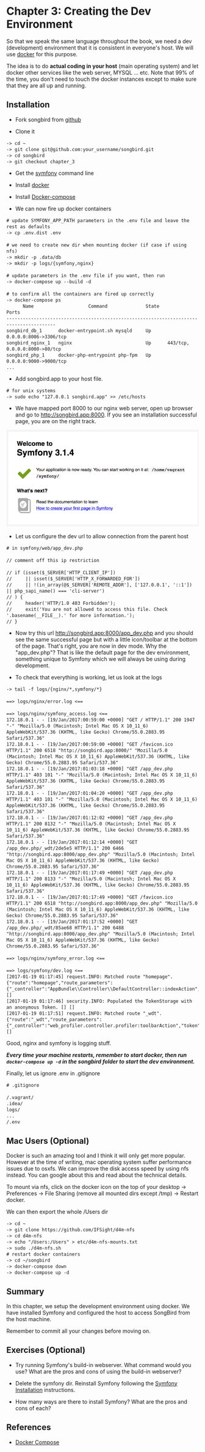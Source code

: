 # Chapter 3: Creating the Dev Environment

So that we speak the same language throughout the book, we need a dev (development) environment that it is consistent in everyone's host. We will use [docker](https://www.docker.com/) for this purpose.

The idea is to do **actual coding in your host** (main operating system) and let docker other services like the web server, MYSQL ... etc. Note that 99% of the time, you don't need to touch the docker instances except to make sure that they are all up and running.

## Installation

* Fork songbird from [github](https://github.com/bernardpeh/songbird)

* Clone it

```
-> cd ~
-> git clone git@github.com:your_username/songbird.git
-> cd songbird
-> git checkout chapter_3
```

* Get the [symfony](http://symfony.com/doc/current/setup.html) command line

* Install [docker](https://docs.docker.com/engine/installation/)

* Install [Docker-compose](https://docs.docker.com/compose/install/)

* We can now fire up docker containers

```
# update SYMFONY_APP_PATH parameters in the .env file and leave the rest as defaults
-> cp .env.dist .env

# we need to create new dir when mounting docker (if case if using nfs)
-> mkdir -p .data/db
-> mkdir -p logs/{symfony,nginx}

# update parameters in the .env file if you want, then run
-> docker-compose up --build -d

# to confirm all the containers are fired up correctly
-> docker-compose ps
      Name                    Command              State               Ports             
----------------------------------------------------------------------------------------
songbird_db_1      docker-entrypoint.sh mysqld     Up      0.0.0.0:8006->3306/tcp                      
songbird_nginx_1   nginx                           Up      443/tcp, 0.0.0.0:8000->80/tcp 
songbird_php_1     docker-php-entrypoint php-fpm   Up      0.0.0.0:9000->9000/tcp
...
```

* Add songbird.app to your host file.
```
# for unix systems
-> sudo echo "127.0.0.1 songbird.app" >> /etc/hosts
```

* We have mapped port 8000 to our nginx web server, open up browser and go to http://songbird.app:8000. If you see an installation successful page, you are on the right track.

![](images/welcome_page.png)

* Let us configure the dev url to allow connection from the parent host

```
# in symfony/web/app_dev.php

// comment off this ip restriction

// if (isset($_SERVER['HTTP_CLIENT_IP'])
//     || isset($_SERVER['HTTP_X_FORWARDED_FOR'])
//     || !(in_array(@$_SERVER['REMOTE_ADDR'], ['127.0.0.1', '::1']) || php_sapi_name() === 'cli-server')
// ) {
//     header('HTTP/1.0 403 Forbidden');
//     exit('You are not allowed to access this file. Check '.basename(__FILE__).' for more information.');
// }
```
* Now try this url http://songbird.app:8000/app_dev.php and you should see the same successful page but with a little icon/toolbar at the bottom of the page. That's right, you are now in dev mode. Why the "app_dev.php"? That is like the default page for the dev environment, something unique to Symfony which we will always be using during development.

* To check that everything is working, let us look at the logs

```
-> tail -f logs/{nginx/*,symfony/*}

==> logs/nginx/error.log <==

==> logs/nginx/symfony_access.log <==
172.18.0.1 - - [19/Jan/2017:00:59:00 +0000] "GET / HTTP/1.1" 200 1947 "-" "Mozilla/5.0 (Macintosh; Intel Mac OS X 10_11_6) AppleWebKit/537.36 (KHTML, like Gecko) Chrome/55.0.2883.95 Safari/537.36"
172.18.0.1 - - [19/Jan/2017:00:59:00 +0000] "GET /favicon.ico HTTP/1.1" 200 6518 "http://songbird.app:8000/" "Mozilla/5.0 (Macintosh; Intel Mac OS X 10_11_6) AppleWebKit/537.36 (KHTML, like Gecko) Chrome/55.0.2883.95 Safari/537.36"
172.18.0.1 - - [19/Jan/2017:01:03:18 +0000] "GET /app_dev.php HTTP/1.1" 403 101 "-" "Mozilla/5.0 (Macintosh; Intel Mac OS X 10_11_6) AppleWebKit/537.36 (KHTML, like Gecko) Chrome/55.0.2883.95 Safari/537.36"
172.18.0.1 - - [19/Jan/2017:01:04:20 +0000] "GET /app_dev.php HTTP/1.1" 403 101 "-" "Mozilla/5.0 (Macintosh; Intel Mac OS X 10_11_6) AppleWebKit/537.36 (KHTML, like Gecko) Chrome/55.0.2883.95 Safari/537.36"
172.18.0.1 - - [19/Jan/2017:01:12:02 +0000] "GET /app_dev.php HTTP/1.1" 200 8132 "-" "Mozilla/5.0 (Macintosh; Intel Mac OS X 10_11_6) AppleWebKit/537.36 (KHTML, like Gecko) Chrome/55.0.2883.95 Safari/537.36"
172.18.0.1 - - [19/Jan/2017:01:12:14 +0000] "GET /app_dev.php/_wdt/2de5e5 HTTP/1.1" 200 6466 "http://songbird.app:8000/app_dev.php" "Mozilla/5.0 (Macintosh; Intel Mac OS X 10_11_6) AppleWebKit/537.36 (KHTML, like Gecko) Chrome/55.0.2883.95 Safari/537.36"
172.18.0.1 - - [19/Jan/2017:01:17:49 +0000] "GET /app_dev.php HTTP/1.1" 200 8133 "-" "Mozilla/5.0 (Macintosh; Intel Mac OS X 10_11_6) AppleWebKit/537.36 (KHTML, like Gecko) Chrome/55.0.2883.95 Safari/537.36"
172.18.0.1 - - [19/Jan/2017:01:17:49 +0000] "GET /favicon.ico HTTP/1.1" 200 6518 "http://songbird.app:8000/app_dev.php" "Mozilla/5.0 (Macintosh; Intel Mac OS X 10_11_6) AppleWebKit/537.36 (KHTML, like Gecko) Chrome/55.0.2883.95 Safari/537.36"
172.18.0.1 - - [19/Jan/2017:01:17:52 +0000] "GET /app_dev.php/_wdt/85ae68 HTTP/1.1" 200 6488 "http://songbird.app:8000/app_dev.php" "Mozilla/5.0 (Macintosh; Intel Mac OS X 10_11_6) AppleWebKit/537.36 (KHTML, like Gecko) Chrome/55.0.2883.95 Safari/537.36"

==> logs/nginx/symfony_error.log <==

==> logs/symfony/dev.log <==
[2017-01-19 01:17:45] request.INFO: Matched route "homepage". {"route":"homepage","route_parameters":{"_controller":"AppBundle\\Controller\\DefaultController::indexAction","_route":"homepage"},"request_uri":"http://songbird.app:8000/app_dev.php/","method":"GET"} []
[2017-01-19 01:17:46] security.INFO: Populated the TokenStorage with an anonymous Token. [] []
[2017-01-19 01:17:51] request.INFO: Matched route "_wdt". {"route":"_wdt","route_parameters":{"_controller":"web_profiler.controller.profiler:toolbarAction","token":"85ae68","_route":"_wdt"},"request_uri":"http://songbird.app:8000/app_dev.php/_wdt/85ae68","method":"GET"} []
```

Good, nginx and symfony is logging stuff.

***Every time your machine restarts, remember to start docker, then run `docker-compose up -d` in the songbird folder to start the dev environment.***

Finally, let us ignore .env in .gitignore

```
# .gitignore

/.vagrant/
.idea/
logs/
...
/.env
```

## Mac Users (Optional)

Docker is such an amazing tool and I think it will only get more popular. However at the time of writing, mac operating system suffer performance issues due to osxfs. We can improve the disk access speed by using nfs instead. You can google about this and read about the technical details.

To mount via nfs, click on the docker icon on the top of your desktop -> Preferences -> File Sharing (remove all mounted dirs except /tmp) -> Restart docker.

We can then export the whole /Users dir

```
-> cd ~
-> git clone https://github.com/IFSight/d4m-nfs
-> cd d4m-nfs
-> echo "/Users:/Users" > etc/d4m-nfs-mounts.txt
-> sudo ./d4m-nfs.sh
# restart docker containers
-> cd ~/songbird
-> docker-compose down
-> docker-compose up -d
```

## Summary

In this chapter, we setup the development environment using docker. We have installed Symfony and configured the host to access SongBird from the host machine.

Remember to commit all your changes before moving on.

## Exercises (Optional)

* Try running Symfony's build-in webserver. What command would you use? What are the pros and cons of using the build-in webserver?

* Delete the symfony dir. Reinstall Symfony following the [Symfony Installation](https://symfony.com/doc/current/book/installation.html) instructions.
 
* How many ways are there to install Symfony? What are the pros and cons of each?

## References

* [Docker Compose](https://docs.docker.com/compose/)

